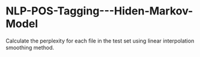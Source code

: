 # NLP-POS-Tagging---Hiden-Markov-Model
Calculate the perplexity for each ﬁle in the test set using linear interpolation smoothing method. 
